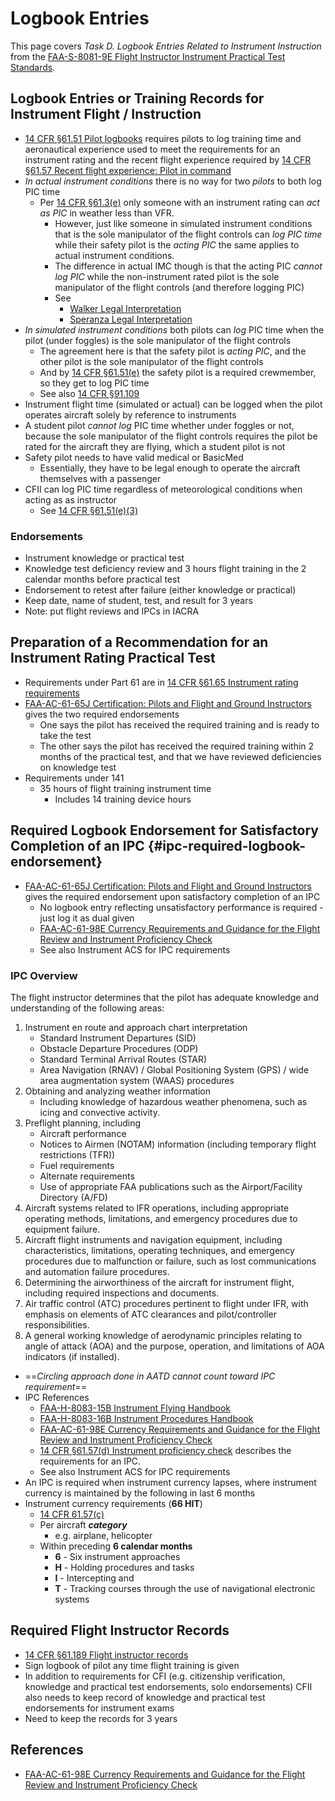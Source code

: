 # Logbook Entries

This page covers *Task D. Logbook Entries Related to Instrument Instruction* from the [FAA-S-8081-9E Flight Instructor Instrument Practical Test Standards](https://www.faa.gov/training_testing/testing/acs/cfi_instrument_pts_9.pdf).

## Logbook Entries or Training Records for Instrument Flight / Instruction

* [14 CFR &sect;61.51 Pilot logbooks](https://www.ecfr.gov/current/title-14/chapter-I/subchapter-D/part-61/subpart-A/section-61.51) requires pilots to log training time and aeronautical experience used to meet the requirements for an instrument rating and the recent flight experience required by [14 CFR &sect;61.57 Recent flight experience: Pilot in command](https://www.ecfr.gov/current/title-14/chapter-I/subchapter-D/part-61/subpart-A/section-61.57)
* *In actual instrument conditions* there is no way for two *pilots* to both log PIC time
  * Per [14 CFR &sect;61.3(e)](https://www.ecfr.gov/current/title-14/chapter-I/subchapter-D/part-61/subpart-A/section-61.3#p-61.3(e)) only someone with an instrument rating can *act as PIC* in weather less than VFR.
    * However, just like someone in simulated instrument conditions that is the sole manipulator of the flight controls can *log PIC time* while their safety pilot is the *acting PIC* the same applies to actual instrument conditions.
    * The difference in actual IMC though is that the acting PIC *cannot log PIC* while the non-instrument rated pilot is the sole manipulator of the flight controls (and therefore logging PIC)
    * See
      * [Walker Legal Interpretation](https://www.faa.gov/about/office_org/headquarters_offices/agc/practice_areas/regulations/interpretations/Data/interps/2011/Walker_2011_Legal_Interpretation.pdf)
      * [Speranza Legal Interpretation](https://www.faa.gov/about/office_org/headquarters_offices/agc/practice_areas/regulations/interpretations/Data/interps/2009/Speranza_2009_Legal_Interpretation.pdf)
* *In simulated instrument conditions* both pilots can *log* PIC time when the pilot (under foggles) is the sole manipulator of the flight controls
  * The agreement here is that the safety pilot is *acting PIC*, and the other pilot is the sole manipulator of the flight controls
  * And by [14 CFR &sect;61.51(e)](https://www.ecfr.gov/current/title-14/chapter-I/subchapter-D/part-61/subpart-A/section-61.51#p-61.51(e)) the safety pilot is a required crewmember, so they get to log PIC time
  * See also [14 CFR &sect;91.109](https://www.ecfr.gov/current/title-14/chapter-I/subchapter-F/part-91/subpart-B/subject-group-ECFRe4c59b5f5506932/section-91.109)
* Instrument flight time (simulated or actual) can be logged when the pilot operates aircraft solely by reference to instruments
* A student pilot *cannot log* PIC time whether under foggles or not, because the sole manipulator of the flight controls requires the pilot be rated for the aircraft they are flying, which a student pilot is not
* Safety pilot needs to have valid medical or BasicMed
  * Essentially, they have to be legal enough to operate the aircraft themselves with a passenger
* CFII can log PIC time regardless of meteorological conditions when acting as as instructor
  * See [14 CFR &sect;61.51(e)(3)](https://www.ecfr.gov/current/title-14/chapter-I/subchapter-D/part-61/subpart-A/section-61.51#p-61.51(e)(3))

<!--@include: ./docs/src/includes/logging-instrument.md | shift:2-->

### Endorsements

* Instrument knowledge or practical test
* Knowledge test deficiency review and 3 hours flight training in the 2 calendar months before practical test
* Endorsement to retest after failure (either knowledge or practical)
* Keep date, name of student, test, and result for 3 years
* Note: put flight reviews and IPCs in IACRA

## Preparation of a Recommendation for an Instrument Rating Practical Test

* Requirements under Part 61 are in [14 CFR &sect;61.65 Instrument rating requirements](https://www.ecfr.gov/current/title-14/chapter-I/subchapter-D/part-61/subpart-B/section-61.65)
* [FAA-AC-61-65J Certification: Pilots and Flight and Ground Instructors](https://www.faa.gov/regulations_policies/advisory_circulars/index.cfm/go/document.information/documentID/1043278) gives the two required endorsements
  * One says the pilot has received the required training and is ready to take the test
  * The other says the pilot has received the required training within 2 months of the practical test, and that we have reviewed deficiencies on knowledge test
* Requirements under 141
  * 35 hours of flight training instrument time
    * Includes 14 training device hours

## Required Logbook Endorsement for Satisfactory Completion of an IPC {#ipc-required-logbook-endorsement}

* [FAA-AC-61-65J Certification: Pilots and Flight and Ground Instructors](https://www.faa.gov/regulations_policies/advisory_circulars/index.cfm/go/document.information/documentID/1043278) gives the required endorsement upon satisfactory completion of an IPC
  * No logbook entry reflecting unsatisfactory performance is required - just log it as dual given
  * [FAA-AC-61-98E Currency Requirements and Guidance for the Flight Review and Instrument Proficiency Check](https://www.faa.gov/documentLibrary/media/Advisory_Circular/AC_61-98E.pdf)
  * See also Instrument ACS for IPC requirements

### IPC Overview

The flight instructor determines that the pilot has adequate knowledge and understanding of the following areas:

1. Instrument en route and approach chart interpretation
    * Standard Instrument Departures (SID)
    * Obstacle Departure Procedures (ODP)
    * Standard Terminal Arrival Routes (STAR)
    * Area Navigation (RNAV) / Global Positioning System (GPS) / wide area augmentation system (WAAS) procedures
2. Obtaining and analyzing weather information
    * Including knowledge of hazardous weather phenomena, such as icing and convective activity.
3. Preflight planning, including
    * Aircraft performance
    * Notices to Airmen (NOTAM) information (including temporary flight restrictions (TFR))
    * Fuel requirements
    * Alternate requirements
    * Use of appropriate FAA publications such as the Airport/Facility Directory (A/FD)
4. Aircraft systems related to IFR operations, including appropriate operating methods, limitations, and emergency procedures due to equipment failure.
5. Aircraft flight instruments and navigation equipment, including characteristics, limitations, operating techniques, and emergency procedures due to malfunction or failure, such as lost communications and automation failure procedures.
6. Determining the airworthiness of the aircraft for instrument flight, including required inspections and documents.
7. Air traffic control (ATC) procedures pertinent to flight under IFR, with emphasis on elements of ATC clearances and pilot/controller responsibilities.
8. A general working knowledge of aerodynamic principles relating to angle of attack (AOA) and the purpose, operation, and limitations of AOA indicators (if installed).

* ==*Circling approach done in AATD cannot count toward IPC requirement*==
* IPC References
  * [FAA-H-8083-15B Instrument Flying Handbook](https://www.faa.gov/sites/faa.gov/files/regulations_policies/handbooks_manuals/aviation/FAA-H-8083-15B.pdf)
  * [FAA-H-8083-16B Instrument Procedures Handbook](https://www.faa.gov/regulations_policies/handbooks_manuals/aviation/instrument_procedures_handbook)
  * [FAA-AC-61-98E Currency Requirements and Guidance for the Flight Review and Instrument Proficiency Check](https://www.faa.gov/documentLibrary/media/Advisory_Circular/AC_61-98E.pdf)
  * [14 CFR &sect;61.57(d) Instrument proficiency check](https://www.ecfr.gov/current/title-14/chapter-I/subchapter-D/part-61/subpart-A/section-61.57#p-61.57(d)) describes the requirements for an IPC.
  * See also Instrument ACS for IPC requirements
* An IPC is required when instrument currency lapses, where instrument currency is maintained by the following in last 6 months
* Instrument currency requirements (**66 HIT**)
  * [14 CFR 61.57(c)](https://www.ecfr.gov/current/title-14/chapter-I/subchapter-D/part-61/subpart-A/section-61.57#p-61.57(c))
  * Per aircraft ***category***
    * e.g. airplane, helicopter
  * Within preceding **6 calendar months**
    * **6** - Six instrument approaches
    * **H** - Holding procedures and tasks
    * **I** - Intercepting and
    * **T** - Tracking courses through the use of navigational electronic systems

## Required Flight Instructor Records

* [14 CFR &sect;61.189 Flight instructor records](https://www.ecfr.gov/current/title-14/chapter-I/subchapter-D/part-61/subpart-H/section-61.189)
* Sign logbook of pilot any time flight training is given
* In addition to requirements for CFI (e.g. citizenship verification, knowledge and practical test endorsements, solo endorsements) CFII also needs to keep record of knowledge and practical test endorsements for instrument exams
* Need to keep the records for 3 years

## References

* [FAA-AC-61-98E Currency Requirements and Guidance for the Flight Review and Instrument Proficiency Check](https://www.faa.gov/documentLibrary/media/Advisory_Circular/AC_61-98E.pdf)
